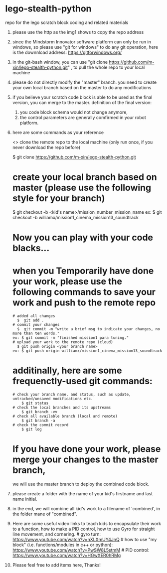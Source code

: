 # lego-stealth-python

repo for the lego scratch block coding and related materials

1.  please use the http as the img1 shows to copy the repo address

2.  since the Mindstorm Innovator software platform can only be run in windows,
    so please use "git for windows" to do any git operation, here is the downnload address: https://gitforwindows.org/

3.  in the git-bash window, you can use "git clone https://github.com/m-xin/lego-stealth-python.git" ,
    to pull the whole repo to your local machine

4.  please do not directly modify the "master" branch. you need to create your own local branch based on the master to do any modifications

5.  if you believe your scratch code block is able to be used as the final version, you can merge to the master.
    definition of the final version:

    1. you code block schema would not change anymore,
    2. the control parameters are generally comfirmed in your robot platform.

6.  here are some commands as your reference

    <> clone the remote repo to the local machine (only run once, if you never download the repo before)

    $ git clone https://github.com/m-xin/lego-stealth-python.git

    # create your local branch based on master (please use the following style for your branch)

    $ git checkout -b <kid's name>/mission_number_mission_name
    ex: $ git checkout -b williamx/mission1_cinema_mission13_soundtrack

    # Now you can play with your code blacks...

    # when you Temporarily have done your work, please use the following commands to save your work and push to the remote repo

        # added all changes
          $  git add .
        # commit your changes
          $  git commit -m "write a brief msg to indicate your changes, no more than ten words."
        ex: $ git commit -m "finished mission1 para tuning."
        # upload your work to the remote repo (cloud)
          $ git push origin <your branch name>
        ex: $ git push origin williamx/mission1_cinema_mission13_soundtrack

    # additinally, here are some frequenctly-used git commands:

        # check your branch name, and status, such as update, untracked/unsaved modifications etc.
            $ git status
        # check the local branches and its upstreams
            $ git branch -vv
        # check all available branch (local and remote)
            $ git branch -a
        # check the commit record
            $ git log

    # If you have done your work, please merge your changes to the master branch,

    we will use the master branch to deploy the combined code block.

7.  please create a folder with the name of your kid's firstname and last name initial.

8.  in the end, we will combine all kid's work to a filename of 'combined', in the folder mane of "combined".

9.  Here are some useful video links to teach kids to encapsulate their work to a function,
    how to make a PID control, how to use Gyro for straight line movement, and cornering. # gyro turn: https://www.youtube.com/watch?v=nXLXmUY4JnQ # how to use "my block" (i.e. functions/modules in c++ or python): https://www.youtube.com/watch?v=PwSW8L5stmM # PID control: https://www.youtube.com/watch?v=HGwXER0hRMg

10. Please feel free to add items here, Thanks!
